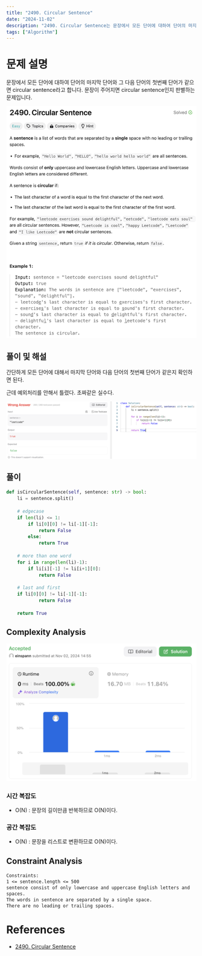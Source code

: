 ```yaml
---
title: "2490. Circular Sentence"
date: "2024-11-02"
description: "2490. Circular Sentence는 문장에서 모든 단어에 대하여 단어의 마지막 단어와 그 다음 단어의 첫번째 단어가 같으면 circular sentence라고 합니다. 문장이 주어지면 circular sentence인지 판별하는 문제입니다."
tags: ["Algorithm"]
---
```


# 문제 설명
문장에서 모든 단어에 대하여 단어의 마지막 단어와 그 다음 단어의 첫번째 단어가 같으면 circular sentence라고 합니다. 문장이 주어지면 circular sentence인지 판별하는 문제입니다.

![2490](../../../images/LEET/2490/2490.png)

## 풀이 및 해설
간단하게 모든 단어에 대해서 마지막 단어와 다음 단어의 첫번째 단어가 같은지 확인하면 된다.

근데 예외처리를 안해서 틀렸다. 초짜같은 실수다.

![wrong](../../../images/LEET/2490/wrong.png)


## 풀이
```python
def isCircularSentence(self, sentence: str) -> bool:
    li = sentence.split()

    # edgecase
    if len(li) <= 1:
        if li[0][0] != li[-1][-1]:
            return False
        else:
            return True
    
    # more than one word
    for i in range(len(li)-1):
        if li[i][-1] != li[i+1][0]:
            return False
    
    # last and first
    if li[0][0] != li[-1][-1]:
            return False
    
    return True
```

## Complexity Analysis
![tc](../../../images/LEET/2490/tc.png)

### 시간 복잡도
- O(N) : 문장의 길이만큼 반복하므로 O(N)이다.

### 공간 복잡도
- O(N) : 문장을 리스트로 변환하므로 O(N)이다.

## Constraint Analysis
```
Constraints:
1 <= sentence.length <= 500
sentence consist of only lowercase and uppercase English letters and spaces.
The words in sentence are separated by a single space.
There are no leading or trailing spaces.
```

# References
- [2490. Circular Sentence](https://leetcode.com/problems/circular-sentence/)